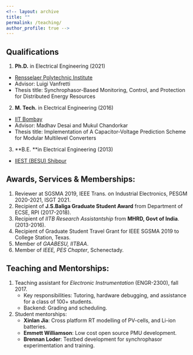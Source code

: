 ```yaml
---
<!-- layout: archive
title: ""
permalink: /teaching/
author_profile: true -->
---
```


## Qualifications

1. **Ph.D.** in Electrical Engineering (2021)
  - [Rensselaer Polytechnic Institute](https://en.wikipedia.org/wiki/Rensselaer_Polytechnic_Institute)
  - Advisor: Luigi Vanfretti
  - Thesis title: Synchrophasor-Based Monitoring, Control, and Protection for Distributed Energy Resources

2. **M. Tech.** in Electrical Engineering (2016)
  - [IIT Bombay](https://en.wikipedia.org/wiki/IIT_Bombay)
  - Advisor: Madhav Desai and Mukul Chandorkar
  - Thesis title: Implementation of A Capacitor-Voltage Prediction Scheme for Modular Multilevel Converters

3. **B.E. **in Electrical Engineering (2013)
  - [IIEST (BESU) Shibpur](https://en.wikipedia.org/wiki/IIEST,_Shibpur)

## Awards, Services & Memberships:

1. Reviewer at SGSMA 2019, IEEE Trans. on Industrial Electronics, PESGM 2020-2021, ISGT 2021.
2. Recipient of **J.S.Baliga Graduate Student Award** from Department of ECSE, RPI (2017-2018). 
3. Recipient of _IITB Research Assistantship_ from **MHRD, Govt of India**.(2013-2016).
4. Recipient of Graduate Student Travel Grant for IEEE SGSMA 2019 to College Station, Texas.
5. Member of _GAABESU, IITBAA_.
6. Member of _IEEE, PES Chapter_, Schenectady. 

## Teaching and Mentorships:

1. Teaching assistant for _Electronic Instrumentation_ (ENGR-2300), fall 2017. 
    - Key responsibilities: Tutoring, hardware debugging, and assistance for a class of 100+ students. 
    - Backend: Grading and scheduling. 
2. Student mentorships:
    - **Xinlan Jia**: Cross platform RT modelling of PV-cells, and Li-ion batteries. 
    - **Emmett Williamson**: Low cost open source PMU development. 
    - **Brennan Loder**: Testbed development for synchrophasor experimentation and training.


